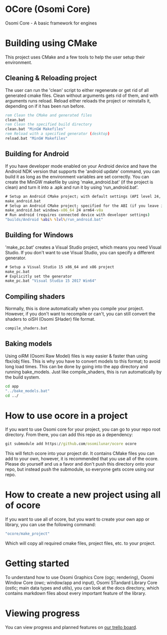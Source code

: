 # OCore (Osomi Core)
Osomi Core - A basic framework for engines
# Building using CMake
This project uses CMake and a few tools to help the user setup their environment.
## Cleaning & Reloading project
The user can run the 'clean' script to either regenerate or get rid of all generated cmake files. Clean without arguments gets rid of them, and with arguments runs reload. Reload either reloads the project or reinstalls it, depending on if it has been run before.
```bat
rem Clean the CMake and generated files
clean.bat
rem Clean the specified build directory
clean.bat "MinGW Makefiles"
rem Reload with a specified generator (desktop)
reload.bat "MinGW Makefiles"
```
## Building for Android
If you have developer mode enabled on your Android device and have the Android NDK version that supports the 'android update' command, you can build it as long as the environment variables are set correctly. You can create the MinGW makefile by using 'make_android.bat' (if the project is clean) and turn it into a .apk and run it by using 'run_android.bat'.
```bat
# Setup an Android CMake project; with default settings (API level 24, arm64-v8a/armeabi-v7a/x86/x64 architecture and windows-x86_64 environment)
make_android.bat
# Setup an Android CMake project; specified for the ABI (if you leave it out, it will create 4 different ABI directories)
make_android.bat windows-x86_64 24 arm64-v8a
# Run android (requires connected device with developer settings)
"builds/Android %abi% %lvl%/run_android.bat"
```
## Building for Windows
'make_pc.bat' creates a Visual Studio project, which means you need Visual Studio. If you don't want to use Visual Studio, you can specify a different generator.
```bat
# Setup a Visual Studio 15 x86_64 and x86 project
make_pc.bat
# Explicitly set the generator
make_pc.bat "Visual Studio 15 2017 Win64"
```
## Compiling shaders
Normally, this is done automatically when you compile your project. However, if you don't want to recompile or can't, you can still convert the shaders to oiSH (Osomi SHader) file format.
```bat
compile_shaders.bat
```
## Baking models
Using oiRM (Osomi Raw Model) files is way easier & faster than using fbx/obj files. This is why you have to convert models to this format; to avoid long load times. This can be done by going into the app directory and running bake_models. Just like compile_shaders, this is run automatically by the build system.
```bat
cd app
"../bake_models.bat"
cd ../
```
# How to use ocore in a project
If you want to use Osomi core for your project, you can go to your repo root directory. From there, you can add this repo as a dependency:
```bat
git submodule add https://github.com/osomilunar/ocore ocore
```
This will fetch ocore into your project dir. It contains CMake files you can add to your own, however, it is recommended that you use all of the ocore.
Please do yourself and us a favor and don't push this directory onto your repo, but instead push the submodule, so everyone gets ocore using our repo.
# How to create a new project using all of ocore
If you want to use all of ocore, but you want to create your own app or library, you can use the following command:
```bat
"ocore/make_project"
```
Which will copy all required cmake files, project files, etc. to your project.
# Getting started
To understand how to use Osomi Graphics Core (ogc; rendering), Osomi Window Core (owc; window/app and input), Osomi STandard Library Core (ostlc; main data types and utils), you can look at the docs directory, which contains markdown files about every important feature of the library.
# Viewing progress
You can view progress and planned features on [our trello board](https://trello.com/b/US4bChrI/osomi-core).
